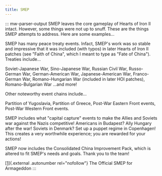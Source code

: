 ```yaml
---
title: SMEP
---
```


::: mw-parser-output
SMEP leaves the core gameplay of Hearts of Iron II intact. However, some
things were not up to snuff. These are the things SMEP attempts to
address. Here are some examples\...

SMEP has many peace treaty events. Infact, SMEP\'s work was so stable
and impressive that it was included (with typos) in later Hearts of Iron
II patches (see \"Faith of China\", which I meant to type as \"Fate of
China\"). Treaties include\...

Soviet-Japanese War, Sino-Japanese War, Russian Civil War, Russo-German
War, German-American War, Japanese-American War, Franco-German War,
Romano-Hungarian War (included in later HOI patches), Romano-Bulgarian
War \...and more!

Other noteworthy event chains include\...

Partition of Yugoslavia, Partition of Greece, Post-War Eastern Front
events, Post-War Western Front events.

SMEP includes what \"capital capture\" events to make the Allies and
Soviets war against the Nazis competitive! Americans in Budapest? Ally
Hungary after the war! Soviets in Denmark? Set up a puppet regime in
Copenhagen! This creates a very worthwhile experience; you are rewarded
for your actions!

SMEP now includes the Consolidated China Improvement Pack, which is
altered to fit SMEP\'s needs and goals. Thank you to the team!

[\[1\]](http://forum.paradoxplaza.com/forum/showthread.php?t=415865){.external
.autonumber rel="nofollow"} The Official SMEP for Armageddon
:::

